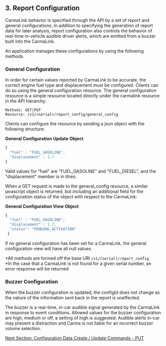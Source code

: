 <h2>3. Report Configuration</h2>  
CarmaLink behavior is specified through the API by a set of report and general configurations. In addition to specifying the generation of report data for later analysis, report configuration also controls the behavior of real-time in-vehicle audible driver alerts, which are emitted from a buzzer built into the CarmaLink.  
  
An application manages these configurations by using the following methods.  

### General Configuration  
In order for certain values reported by CarmaLink to be accurate, the correct engine fuel type and displacement must be configured. Clients can do so using the general configuration resource. The general configuration resource is a simple resource located directly under the carmalink resource in the API hierarchy:  
  
```text
Methods: GET|PUT  
Resource: /v1/<serial>/report_config/general_config
```
  
Clients can configure the resource by sending a json object with the following structure:  
  
**General Configuration Update Object**  
```javascript
{  
  "fuel" : "FUEL_GASOLINE",  
  "displacement" : 1.7  
}  
```
  
Valid values for "fuel" are "FUEL_GASOLINE" and "FUEL_DIESEL", and the "displacement" member is in litres.  

When a GET request is made to the general_config resource, a similar javascript object is returned, but including an additional field for the configuration status of the object with respect to the CarmaLink:  
  
**General Configuration View Object**  
```javascript
{  
  "fuel" : "FUEL_GASOLINE",  
  "displacement" : 1.7,  
  "status": "PENDING_ACTIVATION"  
 }  
```
  
If no general configuration has been set for a CarmaLink, the general configuration view will have all null values.  
  
*All methods are formed off the base URI `/v1/[serial]/report_config`  
*In the case that a CarmaLink is not found for a given serial number, an error response will be returned  
  
### Buzzer Configuration  
When the buzzer configuration is updated, the configId does not change as the nature of the information sent back in the report is unaffected.  
  
The buzzer is a real-time, in-car audible signal generated by the CarmaLink in response to event conditions. Allowed values for the buzzer configuration are high, medium or off, a setting of high is suggested. Audible alerts in-car may present a distraction and Carma is not liable for an incorrect buzzer volume selection.  
  
[Next Section: Configuration Data Create / Update Commands - PUT](https://github.com/CarmaSys/CarmaLinkAPI/blob/1.5/configurationDataCreateUpdateCommandsPUT.md)
